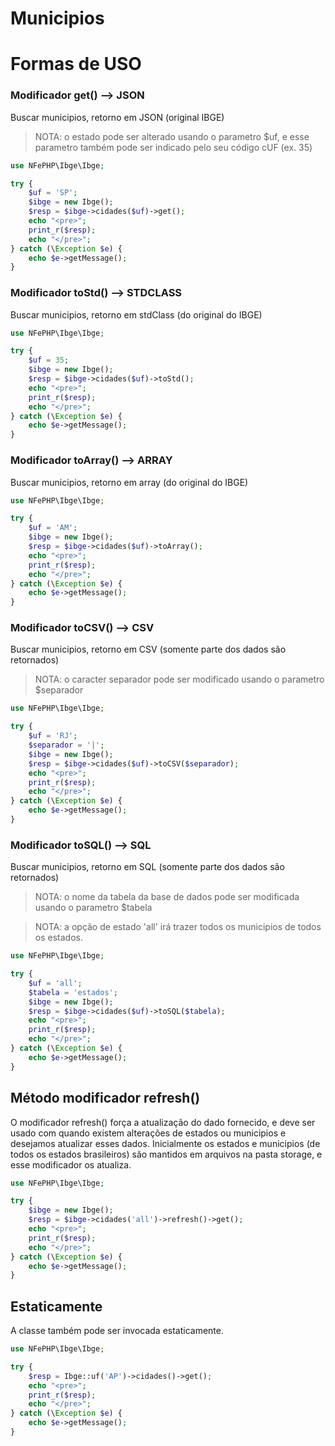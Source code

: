# Municipios

# Formas de USO

### Modificador get() --> JSON

Buscar municipios, retorno em JSON (original IBGE)

> NOTA: o estado pode ser alterado usando o parametro $uf, e esse parametro também pode ser indicado pelo seu código cUF (ex. 35)

```php
use NFePHP\Ibge\Ibge;

try {
    $uf = 'SP';
    $ibge = new Ibge();
    $resp = $ibge->cidades($uf)->get();
    echo "<pre>";
    print_r($resp);
    echo "</pre>";
} catch (\Exception $e) {
    echo $e->getMessage();
}
```

### Modificador toStd() --> STDCLASS

Buscar municipios, retorno em stdClass (do original do IBGE)

```php
use NFePHP\Ibge\Ibge;

try {
    $uf = 35;
    $ibge = new Ibge();
    $resp = $ibge->cidades($uf)->toStd();
    echo "<pre>";
    print_r($resp);
    echo "</pre>";
} catch (\Exception $e) {
    echo $e->getMessage();
}
```

### Modificador toArray() --> ARRAY

Buscar municipios, retorno em array (do original do IBGE)

```php
use NFePHP\Ibge\Ibge;

try {
    $uf = 'AM';
    $ibge = new Ibge();
    $resp = $ibge->cidades($uf)->toArray();
    echo "<pre>";
    print_r($resp);
    echo "</pre>";
} catch (\Exception $e) {
    echo $e->getMessage();
}
```

### Modificador toCSV() --> CSV

Buscar municipios, retorno em CSV (somente parte dos dados são retornados)

> NOTA: o caracter separador pode ser modificado usando o parametro $separador

```php
use NFePHP\Ibge\Ibge;

try {
    $uf = 'RJ';
    $separador = '|';
    $ibge = new Ibge();
    $resp = $ibge->cidades($uf)->toCSV($separador);
    echo "<pre>";
    print_r($resp);
    echo "</pre>";
} catch (\Exception $e) {
    echo $e->getMessage();
}
```

### Modificador toSQL() --> SQL

Buscar municipios, retorno em SQL (somente parte dos dados são retornados)

> NOTA: o nome da tabela da base de dados pode ser modificada usando o parametro $tabela

> NOTA: a opção de estado 'all' irá trazer todos os municipios de todos os estados.

```php
use NFePHP\Ibge\Ibge;

try {
    $uf = 'all';
    $tabela = 'estados';
    $ibge = new Ibge();
    $resp = $ibge->cidades($uf)->toSQL($tabela);
    echo "<pre>";
    print_r($resp);
    echo "</pre>";
} catch (\Exception $e) {
    echo $e->getMessage();
}
```


## Método modificador refresh()

O modificador refresh() força a atualização do dado fornecido, e deve ser usado com quando existem alterações de estados ou municipios e desejamos atualizar esses dados.
Inicialmente os estados e municipios (de todos os estados brasileiros) são mantidos em arquivos na pasta storage, e esse modificador os atualiza.

```php
use NFePHP\Ibge\Ibge;

try {
    $ibge = new Ibge();
    $resp = $ibge->cidades('all')->refresh()->get();
    echo "<pre>";
    print_r($resp);
    echo "</pre>";
} catch (\Exception $e) {
    echo $e->getMessage();
}
```

## Estaticamente

A classe também pode ser invocada estaticamente.

```php
use NFePHP\Ibge\Ibge;

try {
    $resp = Ibge::uf('AP')->cidades()->get();
    echo "<pre>";
    print_r($resp);
    echo "</pre>";
} catch (\Exception $e) {
    echo $e->getMessage();
}
```
